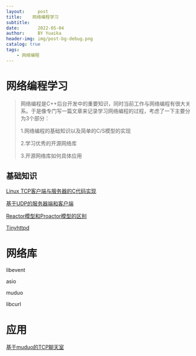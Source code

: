 ```yaml
---
layout:     post
title:    网络编程学习
subtitle:   
date:       2022-05-04
author:     BY Yuaika
header-img: img/post-bg-debug.png
catalog: true
tags:
    - 网络编程
---
```


# 网络编程学习

> 网络编程是C++后台开发中的重要知识，同时当前工作与网络编程有很大关系。于是像专门写一篇文章来记录学习网络编程的过程，考虑了一下主要分为3个部分：
>
> 1.网络编程的基础知识以及简单的C/S模型的实现
>
> 2.学习优秀的开源网络库
>
> 3.开源网络库如何具体应用



## 基础知识

[Linux TCP客户端与服务器的C代码实现](https://zhuanlan.zhihu.com/p/97257714)

[基于UDP的服务器端和客户端](https://blog.csdn.net/Mculover666/article/details/105614202)

[Reactor模型和Proactor模型的区别](https://cloud.tencent.com/developer/article/1488120)

[Tinyhttpd](https://github.com/EZLippi/Tinyhttpd)



# 网络库

libevent

asio

muduo

libcurl



# 应用

[基于muduo的TCP聊天室](https://github.com/Realself-Ma/TcpChatRoom)
